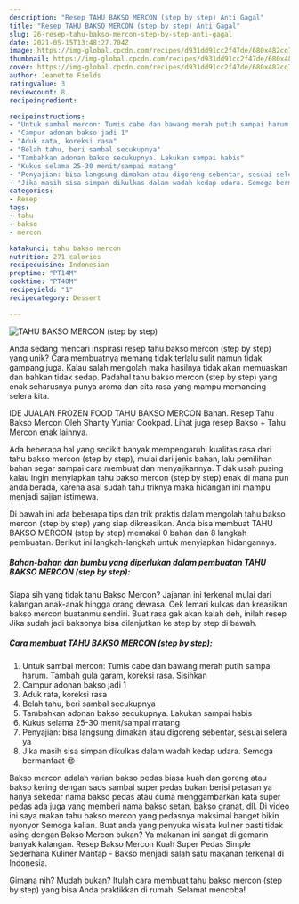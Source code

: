 ```yaml
---
description: "Resep TAHU BAKSO MERCON (step by step) Anti Gagal"
title: "Resep TAHU BAKSO MERCON (step by step) Anti Gagal"
slug: 26-resep-tahu-bakso-mercon-step-by-step-anti-gagal
date: 2021-05-15T13:48:27.704Z
image: https://img-global.cpcdn.com/recipes/d931dd91cc2f47de/680x482cq70/tahu-bakso-mercon-step-by-step-foto-resep-utama.jpg
thumbnail: https://img-global.cpcdn.com/recipes/d931dd91cc2f47de/680x482cq70/tahu-bakso-mercon-step-by-step-foto-resep-utama.jpg
cover: https://img-global.cpcdn.com/recipes/d931dd91cc2f47de/680x482cq70/tahu-bakso-mercon-step-by-step-foto-resep-utama.jpg
author: Jeanette Fields
ratingvalue: 3
reviewcount: 8
recipeingredient:

recipeinstructions:
- "Untuk sambal mercon: Tumis cabe dan bawang merah putih sampai harum. Tambah gula garam, koreksi rasa. Sisihkan"
- "Campur adonan bakso jadi 1"
- "Aduk rata, koreksi rasa"
- "Belah tahu, beri sambal secukupnya"
- "Tambahkan adonan bakso secukupnya. Lakukan sampai habis"
- "Kukus selama 25-30 menit/sampai matang"
- "Penyajian: bisa langsung dimakan atau digoreng sebentar, sesuai selera ya"
- "Jika masih sisa simpan dikulkas dalam wadah kedap udara. Semoga bermanfaat 😍"
categories:
- Resep
tags:
- tahu
- bakso
- mercon

katakunci: tahu bakso mercon 
nutrition: 271 calories
recipecuisine: Indonesian
preptime: "PT14M"
cooktime: "PT40M"
recipeyield: "1"
recipecategory: Dessert

---
```



![TAHU BAKSO MERCON (step by step)](https://img-global.cpcdn.com/recipes/d931dd91cc2f47de/680x482cq70/tahu-bakso-mercon-step-by-step-foto-resep-utama.jpg)

Anda sedang mencari inspirasi resep tahu bakso mercon (step by step) yang unik? Cara membuatnya memang tidak terlalu sulit namun tidak gampang juga. Kalau salah mengolah maka hasilnya tidak akan memuaskan dan bahkan tidak sedap. Padahal tahu bakso mercon (step by step) yang enak seharusnya punya aroma dan cita rasa yang mampu memancing selera kita.

IDE JUALAN FROZEN FOOD TAHU BAKSO MERCON Bahan. Resep Tahu Bakso Mercon Oleh Shanty Yuniar Cookpad. Lihat juga resep Bakso + Tahu Mercon enak lainnya.

Ada beberapa hal yang sedikit banyak mempengaruhi kualitas rasa dari tahu bakso mercon (step by step), mulai dari jenis bahan, lalu pemilihan bahan segar sampai cara membuat dan menyajikannya. Tidak usah pusing kalau ingin menyiapkan tahu bakso mercon (step by step) enak di mana pun anda berada, karena asal sudah tahu triknya maka hidangan ini mampu menjadi sajian istimewa.


Di bawah ini ada beberapa tips dan trik praktis dalam mengolah tahu bakso mercon (step by step) yang siap dikreasikan. Anda bisa membuat TAHU BAKSO MERCON (step by step) memakai 0 bahan dan 8 langkah pembuatan. Berikut ini langkah-langkah untuk menyiapkan hidangannya.

<!--inarticleads1-->

##### Bahan-bahan dan bumbu yang diperlukan dalam pembuatan TAHU BAKSO MERCON (step by step):



Siapa sih yang tidak tahu Bakso Mercon? Jajanan ini terkenal mulai dari kalangan anak-anak hingga orang dewasa. Cek lemari kulkas dan kreasikan bakso mercon buatanmu sendiri. Buat rasa gak akan kalah deh, inilah resep Jika sudah jadi baksonya bisa dilanjutkan ke step by step di bawah. 

<!--inarticleads2-->

##### Cara membuat TAHU BAKSO MERCON (step by step):

1. Untuk sambal mercon: Tumis cabe dan bawang merah putih sampai harum. Tambah gula garam, koreksi rasa. Sisihkan
1. Campur adonan bakso jadi 1
1. Aduk rata, koreksi rasa
1. Belah tahu, beri sambal secukupnya
1. Tambahkan adonan bakso secukupnya. Lakukan sampai habis
1. Kukus selama 25-30 menit/sampai matang
1. Penyajian: bisa langsung dimakan atau digoreng sebentar, sesuai selera ya
1. Jika masih sisa simpan dikulkas dalam wadah kedap udara. Semoga bermanfaat 😍


Bakso mercon adalah varian bakso pedas biasa kuah dan goreng atau bakso kering dengan saos sambal super pedas bukan berisi petasan ya hanya sekedar nama bakso pedas atau cuma menggambarkan kata super pedas ada juga yang memberi nama bakso setan, bakso granat, dll. Di video ini saya makan tahu bakso mercon yang pedasnya maksimal banget bikin nyonyor Semoga kalian. Buat anda yang penyuka wisata kuliner pasti tidak asing dengan Bakso Mercon bukan? Ya makanan ini sangat di gemarin banyak kalangan. Resep Bakso Mercon Kuah Super Pedas Simple Sederhana Kuliner Mantap - Bakso menjadi salah satu makanan terkenal di Indonesia. 

Gimana nih? Mudah bukan? Itulah cara membuat tahu bakso mercon (step by step) yang bisa Anda praktikkan di rumah. Selamat mencoba!
